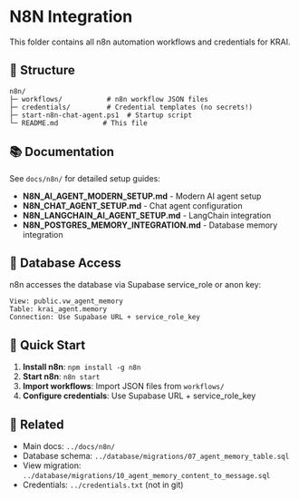 # N8N Integration

This folder contains all n8n automation workflows and credentials for KRAI.

## 📁 Structure

```
n8n/
├─ workflows/           # n8n workflow JSON files
├─ credentials/         # Credential templates (no secrets!)
├─ start-n8n-chat-agent.ps1  # Startup script
└─ README.md           # This file
```

## 📚 Documentation

See `docs/n8n/` for detailed setup guides:

- **N8N_AI_AGENT_MODERN_SETUP.md** - Modern AI agent setup
- **N8N_CHAT_AGENT_SETUP.md** - Chat agent configuration
- **N8N_LANGCHAIN_AI_AGENT_SETUP.md** - LangChain integration
- **N8N_POSTGRES_MEMORY_INTEGRATION.md** - Database memory integration

## 🔐 Database Access

n8n accesses the database via Supabase service_role or anon key:

```
View: public.vw_agent_memory
Table: krai_agent.memory
Connection: Use Supabase URL + service_role_key
```

## 🚀 Quick Start

1. **Install n8n**: `npm install -g n8n`
2. **Start n8n**: `n8n start`
3. **Import workflows**: Import JSON files from `workflows/`
4. **Configure credentials**: Use Supabase URL + service_role_key

## 🔗 Related

- Main docs: `../docs/n8n/`
- Database schema: `../database/migrations/07_agent_memory_table.sql`
- View migration: `../database/migrations/10_agent_memory_content_to_message.sql`
- Credentials: `../credentials.txt` (not in git)
